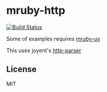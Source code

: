 mruby-http
==========

[![Build Status](https://travis-ci.org/mattn/mruby-http.svg?branch=master)](https://travis-ci.org/mattn/mruby-fiberpool)

Some of examples requires [mruby-uv](https://github.com/mattn/mruby-uv)

This uses joyent's [http-parser](https://github.com/joyent/http-parser)

License
-------

MIT
